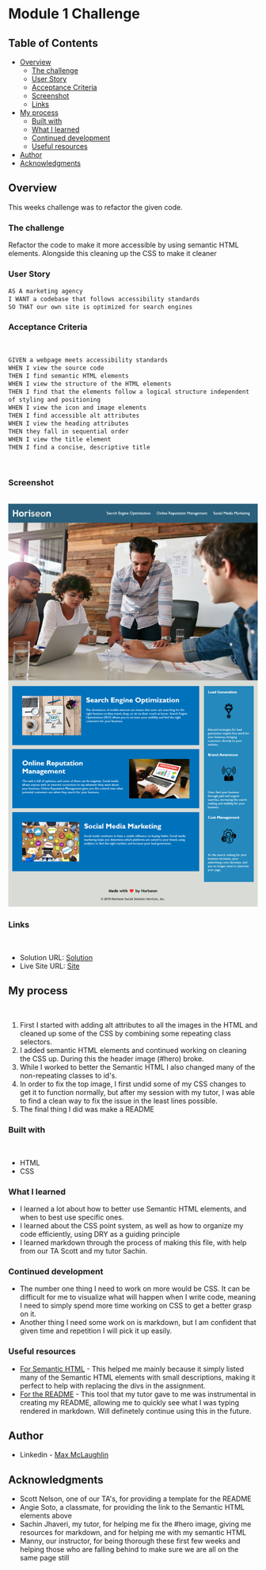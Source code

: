 # Module 1 Challenge

## Table of Contents

- [Overview](#overview)
  - [The challenge](#the-challenge)
  - [User Story](#user-story)
  - [Acceptance Criteria](#acceptance-criteria)
  - [Screenshot](#screenshot)
  - [Links](#links)
- [My process](#my-process)
  - [Built with](#built-with)
  - [What I learned](#what-i-learned)
  - [Continued development](#continued-development)
  - [Useful resources](#useful-resources)
- [Author](#author)
- [Acknowledgments](#acknowledgments)
​

## Overview
This weeks challenge was to refactor the given code.
​
### The challenge

​Refactor the code to make it more accessible by using semantic HTML elements. Alongside this cleaning up the CSS to make it cleaner

### User Story

```
AS A marketing agency
I WANT a codebase that follows accessibility standards
SO THAT our own site is optimized for search engines​
```

### Acceptance Criteria
​
```
GIVEN a webpage meets accessibility standards
WHEN I view the source code
THEN I find semantic HTML elements
WHEN I view the structure of the HTML elements
THEN I find that the elements follow a logical structure independent of styling and positioning
WHEN I view the icon and image elements
THEN I find accessible alt attributes
WHEN I view the heading attributes
THEN they fall in sequential order
WHEN I view the title element
THEN I find a concise, descriptive title
```
​
### Screenshot
​
![](./assets/images/homework1-screenshot.png)

### Links
​
- Solution URL: [Solution](https://github.com/lafflin/Homework-1)
- Live Site URL: [Site](https://lafflin.github.io/Homework-1/)
​
## My process
​
1. First I started with adding alt attributes to all the images in the HTML and cleaned up some of the CSS by combining some repeating class selectors.
2. I added semantic HTML elements and continued working on cleaning the CSS up. During this the header image (#hero) broke.
3. While I worked to better the Semantic HTML I also changed many of the non-repeating classes to id's.
4. In order to fix the top image, I first undid some of my CSS changes to get it to function normally, but after my session with my tutor, I was able to find a clean way to fix the issue in the least lines possible.
5. The final thing I did was make a README


### Built with
​
- HTML
- CSS


### What I learned

- I learned a lot about how to better use Semantic HTML elements, and when to best use specific ones.
- I learned about the CSS point system, as well as how to organize my code efficiently, using DRY as a guiding principle
- I learned markdown through the process of making this file, with help from our TA Scott and my tutor Sachin.

### Continued development

- The number one thing I need to work on more would be CSS. It can be difficult for me to visualize what will happen when I write code, meaning I need to simply spend more time working on CSS to get a better grasp on it.
- Another thing I need some work on is markdown, but I am confident that given time and repetition I will pick it up easily.

### Useful resources
- [For Semantic HTML](https://medium.com/@zac_heisey/7-alternatives-to-the-div-html-tag-7c888c7b5036) - This helped me mainly because it simply listed many of the Semantic HTML elements with small descriptions, making it perfect to help with replacing the divs in the assignment.
- [For the README](https://www.makeareadme.com/#acknowledgments) - This tool that my tutor gave to me was instrumental in creating my README, allowing me to quickly see what I was typing rendered in markdown. Will definetely continue using this in the future.

## Author

- Linkedin - [Max McLaughlin](https://www.linkedin.com/in/max-mcla/)

## Acknowledgments
- Scott Nelson, one of our TA's, for providing a template for the README
- Angie Soto, a classmate, for providing the link to the Semantic HTML elements above
- Sachin Jhaveri, my tutor, for helping me fix the #hero image, giving me resources for markdown, and for helping me with my semantic HTML
- Manny, our instructor, for being thorough these first few weeks and helping those who are falling behind to make sure we are all on the same page still